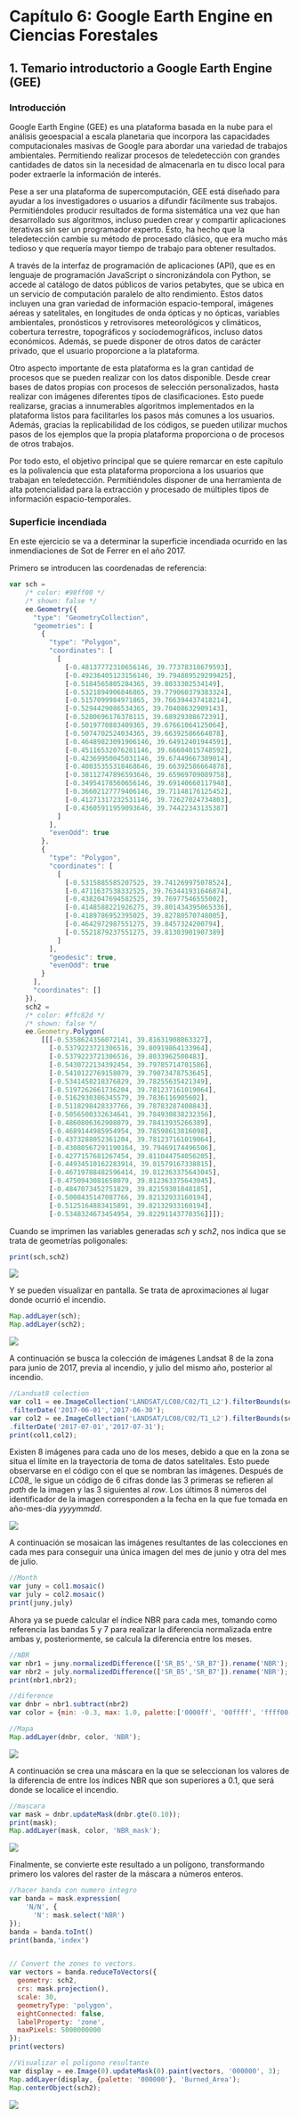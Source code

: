 # Capítulo 6: Google Earth Engine en Ciencias Forestales

## 1. Temario introductorio a Google Earth Engine (GEE)

### Introducción

Google Earth Engine (GEE) es una plataforma basada en la nube para el análisis geoespacial a escala planetaria que incorpora las capacidades computacionales masivas de Google para abordar una variedad de trabajos ambientales. Permitiendo realizar procesos de teledetección con grandes cantidades de datos sin la necesidad de almacenarla en tu disco local para poder extraerle la información de interés.

Pese a ser una plataforma de supercomputación, GEE está diseñado para ayudar a los investigadores o usuarios a difundir fácilmente sus trabajos. Permitiéndoles producir resultados de forma sistemática una vez que han desarrollado sus algoritmos, incluso pueden crear y compartir aplicaciones iterativas sin ser un programador experto. Esto, ha hecho que la teledetección cambie su método de procesado clásico, que era mucho más tedioso y que requería mayor tiempo de trabajo para obtener resultados.

A través de la interfaz de programación de aplicaciones (API), que es en lenguaje de programación JavaScript o sincronizándola con Python, se accede al catálogo de datos públicos de varios petabytes, que se ubica en un servicio de computación paralelo de alto rendimiento. Estos datos incluyen una gran variedad de información espacio-temporal, imágenes aéreas y satelitales, en longitudes de onda ópticas y no ópticas, variables ambientales, pronósticos y retrovisores meteorológicos y climáticos, cobertura terrestre, topográficos y sociodemográficos, incluso datos económicos. Además, se puede disponer de otros datos de carácter privado, que el usuario proporcione a la plataforma.

Otro aspecto importante de esta plataforma es la gran cantidad de procesos que se pueden realizar con los datos disponible. Desde crear bases de datos propias con procesos de selección personalizados, hasta realizar con imágenes diferentes tipos de clasificaciones. Esto puede realizarse, gracias a innumerables algoritmos implementados en la plataforma listos para facilitarles los pasos más comunes a los usuarios. Además, gracias la replicabilidad de los códigos, se pueden utilizar muchos pasos de los ejemplos que la propia plataforma proporciona o de procesos de otros trabajos.

Por todo esto, el objetivo principal que se quiere remarcar en este capítulo es la polivalencia que esta plataforma proporciona a los usuarios que trabajan en teledetección. Permitiéndoles disponer de una herramienta de alta potencialidad para la extracción y procesado de múltiples tipos de información espacio-temporales.

### Superficie incendiada

En este ejercicio se va a determinar la superficie incendiada ocurrido en las inmendiaciones de Sot de Ferrer en el año 2017.

Primero se introducen las coordenadas de referencia:

```js
var sch = 
    /* color: #98ff00 */
    /* shown: false */
    ee.Geometry({
      "type": "GeometryCollection",
      "geometries": [
        {
          "type": "Polygon",
          "coordinates": [
            [
              [-0.48137772310656146, 39.77378318679593],
              [-0.49236405123156146, 39.794889529299425],
              [-0.5184565805284365, 39.8033302534149],
              [-0.5321894906846865, 39.779060379383324],
              [-0.5157099984971865, 39.766394437418214],
              [-0.5294429086534365, 39.70408632909143],
              [-0.5280696176378115, 39.68929308672391],
              [-0.5019770883409365, 39.67661064125064],
              [-0.5074702524034365, 39.66392586664878],
              [-0.46489823091906146, 39.64912401944591],
              [-0.45116532076281146, 39.66604015748592],
              [-0.42369950045031146, 39.67449667389014],
              [-0.40035355318468646, 39.66392586664878],
              [-0.38112747896593646, 39.65969709089758],
              [-0.34954178560656146, 39.69140660117948],
              [-0.36602127779406146, 39.71148176125452],
              [-0.41271317232531146, 39.72627024734803],
              [-0.43605911959093646, 39.74422343135387]
            ]
          ],
          "evenOdd": true
        },
        {
          "type": "Polygon",
          "coordinates": [
            [
              [-0.5315885585207525, 39.741269975078524],
              [-0.4711637538332525, 39.763441931646874],
              [-0.4382047694582525, 39.76977546555002],
              [-0.4148588221926275, 39.801434395065336],
              [-0.4189786952395025, 39.82780570748005],
              [-0.4642972987551275, 39.8457324200794],
              [-0.5521879237551275, 39.81303901907389]
            ]
          ],
          "geodesic": true,
          "evenOdd": true
        }
      ],
      "coordinates": []
    }),
    sch2 = 
    /* color: #ffc82d */
    /* shown: false */
    ee.Geometry.Polygon(
        [[[-0.5358624356072141, 39.81631908863327],
          [-0.5379223721306516, 39.80919864133964],
          [-0.5379223721306516, 39.8033962500483],
          [-0.5430722134392454, 39.79785714701586],
          [-0.5410122769158079, 39.79073478753645],
          [-0.5341458218376829, 39.78255635421349],
          [-0.5197262661736204, 39.781237161019064],
          [-0.5162930386345579, 39.7836116905602],
          [-0.5118298428337766, 39.78783287408843],
          [-0.5056500332634641, 39.784930838232356],
          [-0.4860806362908079, 39.78413935266389],
          [-0.4689144985954954, 39.78598613816098],
          [-0.4373288052361204, 39.781237161019064],
          [-0.43080567291190164, 39.79469174496506],
          [-0.4277157681267454, 39.811044754056205],
          [-0.44934510162283914, 39.81579167338815],
          [-0.46719788482596414, 39.812363375643045],
          [-0.4750943081658079, 39.812363375643045],
          [-0.4847073452751829, 39.82159301848185],
          [-0.5008435147087766, 39.82132933160194],
          [-0.5125164883415891, 39.82132933160194],
          [-0.5348324673454954, 39.82291143770356]]]);
```

Cuando se imprimen las variables generadas *sch* y *sch2*, nos indica que se trata de geometrías poligonales:

```js
print(sch,sch2)
```

![](./Auxiliares/sch.png)

Y se pueden visualizar en pantalla. Se trata de aproximaciones al lugar donde ocurrió el incendio.

```js
Map.addLayer(sch);
Map.addLayer(sch2);
```

![](./Auxiliares/sch_.png)

A continuación se busca la colección de imágenes Landsat 8 de la zona para junio de 2017, previa al incendio, y julio del mismo año, posterior al incendio.

```js
//Landsat8 colection
var col1 = ee.ImageCollection('LANDSAT/LC08/C02/T1_L2').filterBounds(sch)
.filterDate('2017-06-01','2017-06-30');
var col2 = ee.ImageCollection('LANDSAT/LC08/C02/T1_L2').filterBounds(sch)
.filterDate('2017-07-01','2017-07-31');
print(col1,col2);
```

Existen 8 imágenes para cada uno de los meses, debido a que en la zona se situa el límite en la trayectoria de toma de datos satelitales. Esto puede observarse en el código con el que se nombran las imágenes. Después de *LC08_* le sigue un código de 6 cifras donde las 3 primeras se refieren al *path* de la imagen y las 3 siguientes al *row*. Los últimos 8 números del identificador de la imagen corresponden a la fecha en la que fue tomada en año-mes-día *yyyymmdd*.

![](./Auxiliares/col.png)

A continuación se mosaican las imágenes resultantes de las colecciones en cada mes para conseguir una única imagen del mes de junio y otra del mes de julio.

```js
//Month
var juny = col1.mosaic()
var july = col2.mosaic()
print(juny,july)
```

Ahora ya se puede calcular el índice NBR para cada mes, tomando como referencia las bandas 5 y 7 para realizar la diferencia normalizada entre ambas y, posteriormente, se calcula la diferencia entre los meses.

```js
//NBR
var nbr1 = juny.normalizedDifference(['SR_B5','SR_B7']).rename('NBR');
var nbr2 = july.normalizedDifference(['SR_B5','SR_B7']).rename('NBR');
print(nbr1,nbr2);

//diference
var dnbr = nbr1.subtract(nbr2)
var color = {min: -0.3, max: 1.0, palette:['0000ff', '00ffff', 'ffff00', 'ff0000', 'ffffff'],};

//Mapa
Map.addLayer(dnbr, color, 'NBR');
```

![](./Auxiliares/dnbr.png)

A continuación se crea una máscara en la que se seleccionan los valores de la diferencia de entre los índices NBR que son superiores a 0.1, que será donde se localice el incendio.

```js
//mascara
var mask = dnbr.updateMask(dnbr.gte(0.10));
print(mask);
Map.addLayer(mask, color, 'NBR_mask');
```

![](./Auxiliares/mascara.png)

Finalmente, se convierte este resultado a un polígono, transformando primero los valores del raster de la máscara a números enteros.

```js
//hacer banda con numero integro
var banda = mask.expression(
    'N/N', {
      'N': mask.select('NBR')
});
banda = banda.toInt()
print(banda,'index')


// Convert the zones to vectors.
var vectors = banda.reduceToVectors({
  geometry: sch2,
  crs: mask.projection(),
  scale: 30,
  geometryType: 'polygon',
  eightConnected: false,
  labelProperty: 'zone',
  maxPixels: 5000000000
});
print(vectors)

//Visualizar el poligono resultante
var display = ee.Image(0).updateMask(0).paint(vectors, '000000', 3);
Map.addLayer(display, {palette: '000000'}, 'Burned_Area');
Map.centerObject(sch2);
```

![](./Auxiliares/resultado.png)
